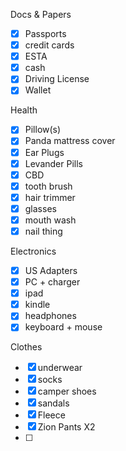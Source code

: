 
Docs & Papers
- [x] Passports
- [x] credit cards
- [x] ESTA
- [x] cash
- [x] Driving License
- [x] Wallet

Health
- [x] Pillow(s)
- [x] Panda mattress cover
- [x] Ear Plugs
- [x] Levander Pills
- [x] CBD
- [x] tooth brush
- [x] hair trimmer
- [x] glasses
- [x] mouth wash
- [x] nail thing

Electronics
- [x] US Adapters
- [x] PC + charger
- [x] ipad
- [x] kindle
- [x] headphones
- [x] keyboard + mouse

Clothes
- [x] underwear
- [x] socks
- [x] camper shoes
- [x] sandals
- [x] Fleece
- [x] Zion Pants X2
- [ ] 